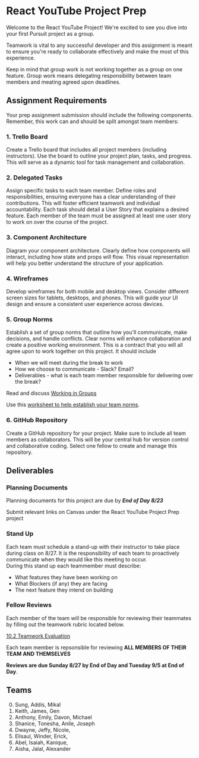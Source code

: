 # React YouTube Project Prep 


Welcome to the React YouTube Project! We're excited to see you dive into your first Pursuit project as a group.
 
Teamwork is vital to any successful developer and this assignment is meant to ensure you're ready to collaborate effectively and make the most of this experience.  

Keep in mind that group work is not working together as a group on one feature.  Group work means delegating responsibility between team members and meating agreed upon deadlines.  

## Assignment Requirements

Your prep assignment submission should include the following components.  Remember, this work can and should be split amongst team members:

### 1. Trello Board
Create a Trello board that includes all project members (including instructors). Use the board to outline your project plan, tasks, and progress. This will serve as a dynamic tool for task management and collaboration.  


### 2. Delegated Tasks
Assign specific tasks to each team member. Define roles and responsibilities, ensuring everyone has a clear understanding of their contributions. This will foster efficient teamwork and individual accountability. Each task should detail a  User Story that explains a desired feature.  Each member of the team must be assigned at least one user story to work on over the course of the project.


### 3. Component Architecture
Diagram your component architecture. Clearly define how components will interact, including how state and props will flow. This visual representation will help you better understand the structure of your application.

### 4. Wireframes
Develop wireframes for both mobile and desktop views. Consider different screen sizes for tablets, desktops, and phones. This will guide your UI design and ensure a consistent user experience across devices.

### 5. Group Norms
Establish a set of group norms that outline how you'll communicate, make decisions, and handle conflicts. Clear norms will enhance collaboration and create a positive working environment.  This is a contract that you will all agree upon to work together on this project.  It should include

* When we will meet during the break to work 
* How we choose to communicate - Slack? Email?
* Deliverables - what is each team member responsible for delivering over the break?

Read and discuss [Working in Groups](./working-in-groups.md)

Use this [worksheet to help establish your team norms](https://www.ccl.org/articles/leading-effectively-articles/the-real-world-guide-to-team-norms/).

### 6. GitHub Repository
Create a GitHub repository for your project. Make sure to include all team members as collaborators. This will be your central hub for version control and collaborative coding.  Select one fellow to create and manage this repository.  


## Deliverables

### Planning Documents
Planning documents for this project are due by ***End of Day 8/23*** 

Submit relevant links on Canvas under the React YouTube Project Prep project

### Stand Up 
Each team must schedule a stand-up with their instructor to take place during class on 8/27.  It is the responsibility of each team to proactively communicate when they would like this meeting to occur.  
During this stand up each teammember must describe:
* What features they have been working on 
* What Blockers (if any) they are facing
* The next feature they intend on building

### Fellow Reviews
Each member of the team will be responsible for reviewing their teammates by filling out the teamwork rubric located below.

[10.2 Teamwork Evaluation](https://docs.google.com/forms/d/e/1FAIpQLSdunGqFbV5WOdZ98VZDUhVbdcB2u96bFfDKTRlj8plt_bDnJA/viewform)

Each team member is repsonsible for reviewing **ALL MEMBERS OF THEIR TEAM AND THEMSELVES** 

**Reviews are due Sunday 8/27 by End of Day and Tuesday 9/5 at End of Day**.  





## Teams
0. Sung,  Addis,  Mikal
1. Keith, James, Gen
2. Anthony, Emily, Davon, Michael
3. Shanice, Tonesha, Anile, Joseph
4. Dwayne, Jeffy, Nicole,
5. Elisaul, Winder, Erick,
6. Abel, Isaiah, Kanique, 
7. Aisha, Jalal, Alexander 



